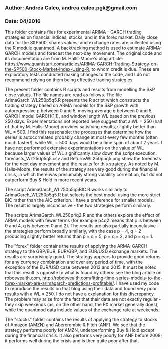 ### Author: Andrea Caleo, andrea.caleo.pgk@gmail.com
### Date: 04/2016

This folder contains files for experimental ARIMA - GARCH trading strategies on financial indices, stocks, and in the forex market. Daily close data for the S&P500, shares values, and exchange rates are collected using the R module quantmod. A backtracking method is used to estimate ARIMA-GARCH models and forecast the next-day movement. The original code and its documentation are from M. Halls-Moore's blog article: https://www.quantstart.com/articles/ARIMA-GARCH-Trading-Strategy-on-the-SP500-Stock-Market-Index-Using-R, to whom credit is due. These are exploratory tests conducted making changes to the code, and I do not recommend relying on them being effective trading strategies.

The present folder contains R scripts and results from modelling the S&P close values. The file names are read as follows. The file ArimaGarch_WL250p5q5.R presents the R script which constructs the trading strategy based on ARMA models for the S&P growth with autoregressive p between 0 and 5, moving-average q between 0 and 5, GARCH model GARCH(1,1), and window length WL based on the previous 250 days. Experimentations not reported here suggest that a WL = 250 (half of that by M. Halls-Moore) provides satisfying results, slightly better than WL = 500. I find this reasonable: the processes that determine how the series is autocorrelated probably change at most every few months (often much faster!), while WL = 500 days would be a time span of about 2 years. I have not performed extensive experimentations on the value of WL because larger values of WL significantly slow down the script execution. forecasts_WL250p5q5.csv and ReturnsWL250p5q5.png show the forecasts for the next day movement and the results for this strategy. As noted by M. Halls-Moore, the results of the strategy are very good during the financial crisis, in which there was presumably strong volatility correlation, but do not outperform Buy & Hold in more recent years.

The script ArimaGarch_WL250p5q5BIC.R works similarly to ArimaGarch_WL250p5q5.R but selects the best model using the more strict BIC rather than the AIC criterion. I have a preference for smaller models. The result is largely inconclusive - the two strategies perform similarly.

The scripts ArimaGarch_WL250p4q2.R and the others explore the effect of ARMA models with fewer terms (for example p4q2 means that p is between 0 and 4, q is between 0 and 2). The results are also partially inconclusive - the strategies perform broadly similarly, with the case p = 4, q = 2 producing slightly better returns than p = q = 5, p = q = 2, and p = q = 1. 

The "forex" folder contains the results of applying the ARMA-GARCH strategy to the GBP/EUR, EUR/GBP, and EUR/USD exchange markets. The results are surprisingly good. The strategy appears to provide good returns for any currency combination and over any period of time, with the exception of the EUR/USD case between 2013 and 2015. It must be noted that this result is opposite to what is found by others: see the blog article on robotwealth.com, http://robotwealth.com/fitting-time-series-models-to-the-forex-market-are-arimagarch-predictions-profitable/. I have used my code to reproduce the results on that blog using their data and found very poor results with a WL = 250. I do not have a explanation for this discrepancy. The problem may arise from the fact that their data are not exactly regular - they skip weekends (as, on the other hand, the FX market generally does), while the quantmod data include values of the exchange rate at weekends. 

The "stocks" folder contains the results of applying the strategy to stocks of Amazon (AMZN) and Abercrombie & Fitch (ANF). We see that the strategy performs poorly for AMZN, underperforming Buy & Hold except during the financial crisis. It also performs very poorly for ANF before 2008; it performs well during the crisis and is then quite poor after that.



